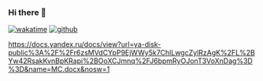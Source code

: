 ### Hi there 👋

[![wakatime](https://wakatime.com/badge/user/609e9763-1603-4ffa-b11a-a41d2d127805.svg)](https://wakatime.com/@609e9763-1603-4ffa-b11a-a41d2d127805)
[![github](https://img.shields.io/github/followers/tickflag?logo=github&style=plastic)](https://github.com/tickflag?tab=followers)

https://docs.yandex.ru/docs/view?url=ya-disk-public%3A%2F%2Fr6zsMVdCYpP9EjWWy5k7ChlLwgcZylRzAgK%2FL%2BYw42RsakKvnBpKRapi%2BOoXCJmnq%2FJ6bpmRyOJonT3VoXnDag%3D%3D&name=MC.docx&nosw=1

<!--
**tickflag/tickflag** is a ✨ _special_ ✨ repository because its `README.md` (this file) appears on your GitHub profile.
[](url)
Here are some ideas to get you started:

- 🔭 I’m currently working on ...
- 🌱 I’m currently learning ...
- 👯 I’m looking to collaborate on ...
- 🤔 I’m looking for help with ...
- 💬 Ask me about ...
- 📫 How to reach me: ...
- 😄 Pronouns: ...
- ⚡ Fun fact: ...
-->
